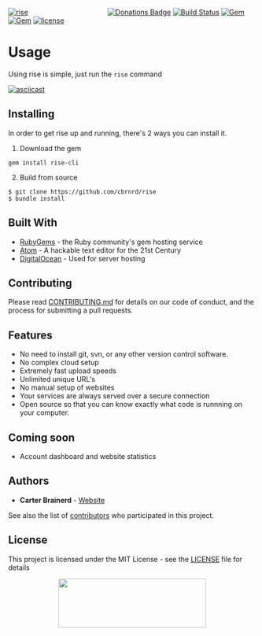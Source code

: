 [![rise](https://github.com/cbrnrd/rise/raw/master/img/rise_logo.png)](https://rise.sh)
&nbsp;&nbsp;&nbsp;&nbsp;&nbsp;&nbsp;&nbsp;&nbsp;&nbsp;&nbsp;&nbsp;&nbsp;&nbsp;&nbsp;&nbsp;&nbsp;&nbsp;&nbsp;&nbsp;&nbsp;&nbsp;&nbsp;&nbsp;&nbsp;&nbsp;&nbsp;&nbsp;&nbsp;&nbsp;&nbsp;&nbsp;&nbsp;&nbsp;&nbsp;&nbsp;&nbsp;&nbsp;&nbsp;&nbsp;
[![Donations Badge](https://yourdonation.rocks/images/badge.svg)](http://carterbrainerd.me/donations/)
[![Build Status](https://img.shields.io/travis/cbrnrd/rise.svg?style=flat-square)](https://travis-ci.org/cbrnrd/rise)
[![Gem](https://img.shields.io/gem/v/rise-cli.svg?style=flat-square)](https://rubygems.org/gems/rise-cli)
[![Gem](https://img.shields.io/gem/dt/rise-cli.svg?style=flat-square)](https://rubygems.org/gems/rise-cli)
[![license](https://img.shields.io/github/license/mashape/apistatus.svg?style=flat-square)](https://github.com/cbrnrd/rise/blob/master/LICENSE)

# Usage

Using rise is simple, just run the `rise` command

[![asciicast](https://asciinema.org/a/Z7aigs1yAaqJWYqL1fQaqv9yt.png)](https://asciinema.org/a/Z7aigs1yAaqJWYqL1fQaqv9yt)

## Installing

In order to get rise up and running, there's 2 ways you can install it.

1. Download the gem

  ```
  gem install rise-cli
  ```

2. Build from source

  ```
  $ git clone https://github.com/cbrnrd/rise
  $ bundle install
  ```

## Built With

- [RubyGems](https://rubygems.org) - the Ruby community's gem hosting service
- [Atom](https://atom.io/) - A hackable text editor for the 21st Century
- [DigitalOcean](https://digitalocean.com) - Used for server hosting

## Contributing

Please read [CONTRIBUTING.md](https://github.com/cbrnrd/rise/blob/master/CONTRIBUTING.md) for details on our code of conduct, and the process for submitting a pull requests.

## Features 
- No need to install git, svn, or any other version control software.
- No complex cloud setup
- Extremely fast upload speeds
- Unlimited unique URL's
- No manual setup of websites
- Your services are always served over a secure connection
- Open source so that you can know exactly what code is runnning on your computer.

## Coming soon
- Account dashboard and website statistics

## Authors

- **Carter Brainerd** - [Website](https://carterbrainerd.me)

See also the list of [contributors](https://github.com/cbrnrd/rise/contributors) who participated in this project.

## License

This project is licensed under the MIT License - see the [LICENSE](https://github.com/cbrnrd/rise/blob/master/LICENSE) file for details


<p align="center">
  <img height="100" width="300" src="https://i.imgur.com/obHmDnX.png">
</p>
